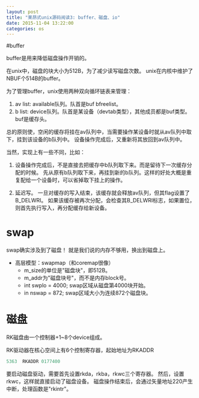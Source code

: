 ```yaml
---
layout: post
title: "莱昂式unix源码阅读3: buffer、磁盘、io"
date: 2015-11-04 13:22:00
categories: os
---
```


#buffer

buffer是用来降低磁盘操作开销的。

在unix中，磁盘的块大小为512B，为了减少读写磁盘次数。
unix在内核中维护了NBUF个514B的buffer。

为了管理buffer，unix使用两种双向循环链表来管理：

1. av list: available队列。队首是buf bfreelist。
2. b list: device队列。队首是某设备（devtab类型），其他成员都是buf类型。buf是缓存头。

总的原则使，空闲的缓存将挂在av队列中，当需要操作某设备时就从av队列中取下，挂到该设备的b队列中。
设备操作完成后，又重新将其放回到av队列中。

当然，实现上有一些不同，比如：

1. 设备操作完成后，不是直接去把缓存中b队列取下来。而是留待下一次缓存分配的时候。
先从原有b队列取下来，再挂到新的b队列。这样的好处大概是重复配给一个设备时，可以省掉取下挂上的操作。

2. 延迟写。
一旦对缓存的写入结束，该缓存就会释放av队列，但其flag设置了B_DELWRI。
如果该缓存被再次分配，会检查其B_DELWRI标志，如果置位，则首先执行写入，再分配缓存给新设备。

# swap

swap确实涉及到了磁盘！ 就是我们说的内存不够用，换出到磁盘上。

* 高层模型：swapmap（和coremap很像）
    * m_size的单位是"磁盘块"，即512B。
    * m_addr为"磁盘块号"，而不是内存block号。
    * int swplo = 4000;  swap区域从磁盘第4000块开始。
    * in nswap = 872;  swap区域大小为连续872个磁盘块。

# 磁盘

RK磁盘由一个控制器+1~8个device组成。

RK驱动器在核心空间上有6个控制寄存器，起始地址为RKADDR

```c
5363  RKADDR 0177400
```

要启动磁盘驱动，需要首先设置rkda，rkba，rkwc三个寄存器。
然后，设置rkwc，这样就直接启动了磁盘设备。
磁盘操作结束后，会通过矢量地址220产生中断，处理函数是"rkintr"。

